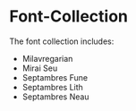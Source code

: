 # Font-Collection

The font collection includes:

- Milavregarian
- Mirai Seu
- Septambres Fune
- Septambres Lith
- Septambres Neau
